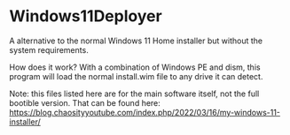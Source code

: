 # Windows11Deployer

A alternative to the normal Windows 11 Home installer but without the system requirements. 


How does it work?
With a combination of Windows PE and dism, this program will load the normal install.wim file to any drive it can detect. 

Note: this files listed here are for the main software itself, not the full bootible version. That can be found here: https://blog.chaosityyoutube.com/index.php/2022/03/16/my-windows-11-installer/
